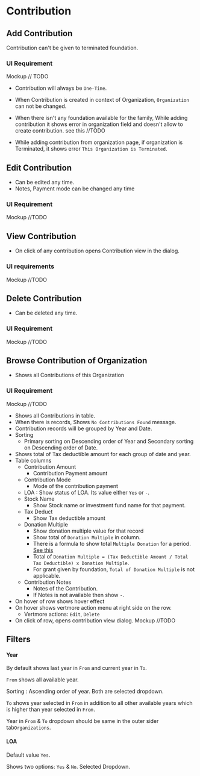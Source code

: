 # Contribution

## Add Contribution

Contribution can't be given to terminated foundation.

### UI Requirement

Mockup // TODO

- Contribution will always be `One-Time`. 

- When Contribution is created in context of Organization, `Organization` can not be changed.
- When there isn't any foundation available for the family, While adding contribution it shows error in organization field and doesn't allow to create contribution. see this //TODO
- While adding contribution from organization page, if organization is Terminated, it shows error `This Organization is Terminated`.



## Edit Contribution

- Can be edited any time.
- Notes, Payment mode can be changed any time

### UI Requirement

Mockup //TODO



## View Contribution

- On click of any contribution opens Contribution view in the dialog.

### UI requirements

Mockup //TODO



## Delete Contribution 

- Can be deleted any time.

### UI Requirement

Mockup //TODO



## Browse Contribution of Organization

- Shows all Contributions of this Organization

### UI Requirement

Mockup //TODO

- Shows all Contributions in table.
- When there is records, Shows `No Contributions Found` message.
- Contribution records will be grouped by Year and Date.
- Sorting 
  - Primary sorting on Descending order of Year and Secondary sorting on Descending order of Date.
- Shows total of Tax deductible amount for each group of date and year.
- Table columns
  - Contribution Amount
    - Contribution Payment amount
  - Contribution Mode
    - Mode of the contribution payment
  - LOA : Show status of LOA. Its value either `Yes` or `-`.
  - Stock Name
    - Show Stock name or investment fund name for that payment.
  - Tax Deduct
    - Show Tax deductible amount 
  - Donation Multiple
    - Show donation multiple value for that record
    - Show total of `Donation Multiple` in column.
    - There is a formula to show total `Multiple Donation` for a period. [See this](https://drive.google.com/file/d/1jxLGOqhSnwmOWP1f2CmKcohBa6Sy_aVJ/view)
    - Total of  `Donation Multiple = (Tax Deductible Amount / Total Tax Deductible) x Donation Multiple`.
    - For grant given by foundation, `Total of Donation Multiple` is not applicable.
  - Contribution Notes
    - Notes of the Contribution.
    - If Notes is not available then show `-`.
- On hover of row shows hover effect
- On hover shows vertmore action menu at right side on the row.
  - Vertmore actions: `Edit`, `Delete`
- On click of row, opens contribution view dialog. Mockup //TODO



## Filters

#### Year

By default shows last year in `From` and current year in `To`. 

`From` shows all available year.

Sorting : Ascending order of year. Both are selected dropdown.

`To` shows year selected in `From` in addition to all other available years which is higher than year selected in `From.`

Year in `From` & `To` dropdown should be same in the outer sider tab`Organizations`.

#### LOA

Default value `Yes`.

Shows two options: `Yes` & `No`. Selected Dropdown.





